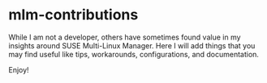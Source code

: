 # mlm-contributions

While I am not a developer, others have sometimes found value in my insights around SUSE Multi-Linux Manager.  Here I will add things that you may find useful like tips, workarounds, configurations, and documentation.

Enjoy!

